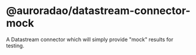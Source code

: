 # @auroradao/datastream-connector-mock

A Datastream connector which will simply provide "mock" results for testing.
